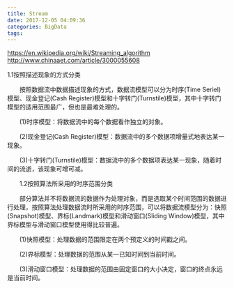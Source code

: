 ```yaml
---
title: Stream
date: 2017-12-05 04:09:36
categories: BigData
tags:
---
```


https://en.wikipedia.org/wiki/Streaming_algorithm
http://www.chinaaet.com/article/3000055608


1.1按照描述现象的方式分类

　　按照数据流中数据描述现象的方式，数据流模型可以分为时序(Time Seriel)模型、现金登记(Cash Register)模型和十字转门(Turnstile)模型，其中十字转门模型的适用范围最广，但也是最难处理的。

　　(1)时序模型：将数据流中的每个数据看作独立的对象。

　　(2)现金登记(Cash Register)模型：数据流中的多个数据项增量式地表达某一现象。

　　(3)十字转门(Turnstile)模型：数据流中的多个数据项表达某一现象，随着时间的流逝，该现象可增可减。

　　1.2按照算法所采用的时序范围分类

　　部分算法并不将数据流的数据作为处理对象，而是选取某个时间范围的数据进行处理，按照算法处理数据流时所采用的时序范围，可以将数据流模型分为：快照(Snapshot)模型、界标(Landmark)模型和滑动窗口(Sliding Window)模型，其中界标模型与滑动窗口模型使用得比较普遍。

　　(1)快照模型：处理数据的范围限定在两个预定义的时间戳之间。

　　(2)界标模型：处理数据的范围从某一已知时间到当前时间。

　　(3)滑动窗口模型：处理数据的范围由固定窗口的大小决定，窗口的终点永远是当前时间。




